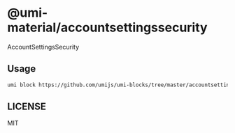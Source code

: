 # @umi-material/accountsettingssecurity

AccountSettingsSecurity

## Usage

```sh
umi block https://github.com/umijs/umi-blocks/tree/master/accountsettingssecurity
```

## LICENSE

MIT
